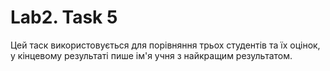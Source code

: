 # Lab2. Task 5
Цей таск використовується для порівняння трьох студентів та їх оцінок, у кінцевому результаті пише ім'я учня з найкращим результатом.

